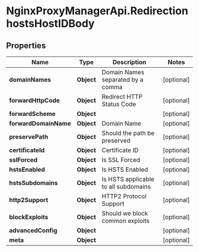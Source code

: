# NginxProxyManagerApi.RedirectionhostsHostIDBody

## Properties
Name | Type | Description | Notes
------------ | ------------- | ------------- | -------------
**domainNames** | **Object** | Domain Names separated by a comma | [optional] 
**forwardHttpCode** | **Object** | Redirect HTTP Status Code | [optional] 
**forwardScheme** | **Object** |  | [optional] 
**forwardDomainName** | **Object** | Domain Name | [optional] 
**preservePath** | **Object** | Should the path be preserved | [optional] 
**certificateId** | **Object** | Certificate ID | [optional] 
**sslForced** | **Object** | Is SSL Forced | [optional] 
**hstsEnabled** | **Object** | Is HSTS Enabled | [optional] 
**hstsSubdomains** | **Object** | Is HSTS applicable to all subdomains | [optional] 
**http2Support** | **Object** | HTTP2 Protocol Support | [optional] 
**blockExploits** | **Object** | Should we block common exploits | [optional] 
**advancedConfig** | **Object** |  | [optional] 
**meta** | **Object** |  | [optional] 
